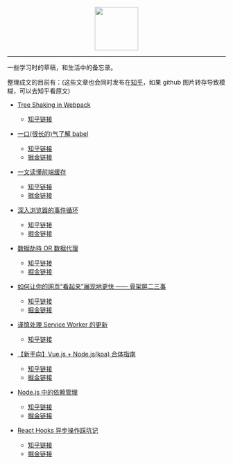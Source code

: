 <p align='center'>
  <img src="https://bce.bdstatic.com/doc/bce-doc/IOTVIZ/mogu_f8b5264.jpg" width=100 height=100/>
</p>

----

一些学习时的草稿，和生活中的备忘录。

整理成文的目前有：(这些文章也会同时发布在[知乎](https://www.zhihu.com/people/xiao-mo-gu-xiao-ge/posts)，如果 github 图片转存导致模糊，可以去知乎看原文)

* [Tree Shaking in Webpack](https://github.com/easonyq/easonyq.github.io/blob/master/%E5%AD%A6%E4%B9%A0%E8%AE%B0%E5%BD%95/webpack/treeShaking.md)
  * [知乎链接](https://zhuanlan.zhihu.com/p/41997654)

* [一口(很长的)气了解 babel](https://github.com/easonyq/easonyq.github.io/blob/master/学习记录/others/babel.md)
  * [知乎链接](https://zhuanlan.zhihu.com/p/43249121)
  * [掘金链接](https://juejin.im/post/5c19c5e0e51d4502a232c1c6)

* [一文读懂前端缓存](https://github.com/easonyq/easonyq.github.io/blob/master/%E5%AD%A6%E4%B9%A0%E8%AE%B0%E5%BD%95/others/cache.md)
  * [知乎链接](https://zhuanlan.zhihu.com/p/44789005)
  * [掘金链接](https://juejin.im/post/5c22ee806fb9a049fb43b2c5)

* [深入浏览器的事件循环](https://github.com/easonyq/easonyq.github.io/blob/master/%E5%AD%A6%E4%B9%A0%E8%AE%B0%E5%BD%95/others/%E6%B5%8F%E8%A7%88%E5%99%A8%20Event%20Loop.md)
  * [知乎链接](https://zhuanlan.zhihu.com/p/45111890)
  * [掘金链接](https://juejin.im/post/5c32eb726fb9a049ee809e2f)

* [数据劫持 OR 数据代理](https://github.com/easonyq/easonyq.github.io/blob/master/%E5%AD%A6%E4%B9%A0%E8%AE%B0%E5%BD%95/js/%E6%95%B0%E6%8D%AE%E5%8A%AB%E6%8C%81.md)
  * [知乎链接](https://zhuanlan.zhihu.com/p/47041290)
  * [掘金链接](https://juejin.im/post/5c491bdc51882525db14549e)

* [如何让你的网页“看起来”展现地更快 —— 骨架屏二三事](https://github.com/easonyq/easonyq.github.io/blob/master/%E5%AD%A6%E4%B9%A0%E8%AE%B0%E5%BD%95/others/skeleton.md)
  * [知乎链接](https://zhuanlan.zhihu.com/p/48601348)
  * [掘金链接](https://juejin.im/post/5c1c847f5188257d99375b4f)

* [谨慎处理 Service Worker 的更新](https://github.com/easonyq/easonyq.github.io/blob/master/%E5%AD%A6%E4%B9%A0%E8%AE%B0%E5%BD%95/pwa/%E8%B0%A8%E6%85%8E%E5%A4%84%E7%90%86%20Service%20Worker%20%E7%9A%84%E6%9B%B4%E6%96%B0.md)
  * [知乎链接](https://zhuanlan.zhihu.com/p/51118741)

* [【新手向】Vue.js + Node.js(koa) 合体指南](https://github.com/easonyq/easonyq.github.io/blob/master/%E5%AD%A6%E4%B9%A0%E8%AE%B0%E5%BD%95/vue/Vue.js%20%2B%20Node.js%20%E6%90%AD%E5%BB%BA%E6%8C%87%E5%8D%97.md)
  * [知乎链接](https://zhuanlan.zhihu.com/p/53889357)
  * [掘金链接](https://juejin.im/post/5c2cc80bf265da6169175962)

* [Node.js 中的依赖管理](https://github.com/easonyq/easonyq.github.io/blob/master/%E5%AD%A6%E4%B9%A0%E8%AE%B0%E5%BD%95/nodejs/dependency.md)
  * [知乎链接](https://zhuanlan.zhihu.com/p/56002037)
  * [掘金链接](https://juejin.im/post/5c501d61f265da61290a8ca8)

* [React Hooks 异步操作踩坑记](https://github.com/easonyq/easonyq.github.io/blob/master/%E5%AD%A6%E4%B9%A0%E8%AE%B0%E5%BD%95/react/useEffect%20%26%20async.md)
  * [知乎链接](https://zhuanlan.zhihu.com/p/87713171)
  * [掘金链接](https://juejin.im/post/5dad5020f265da5b9603e0ca)
